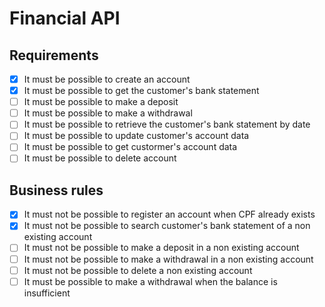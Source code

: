 # Financial API

## Requirements

- [x] It must be possible to create an account
- [x] It must be possible to get the customer's bank statement
- [ ] It must be possible to make a deposit
- [ ] It must be possible to make a withdrawal
- [ ] It must be possible to retrieve the customer's bank statement by date
- [ ] It must be possible to update customer's account data
- [ ] It must be possible to get custormer's account data
- [ ] It must be possible to delete account

## Business rules

- [x] It must not be possible to register an account when CPF already exists
- [x] It must not be possible to search customer's bank statement of a non existing account
- [ ] It must not be possible to make a deposit in a non existing account
- [ ] It must not be possible to make a withdrawal in a non existing account
- [ ] It must not be possible to delete a non existing account
- [ ] It must be possible to make a withdrawal when the balance is insufficient
